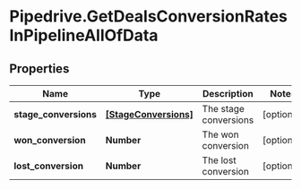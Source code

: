 # Pipedrive.GetDealsConversionRatesInPipelineAllOfData

## Properties

Name | Type | Description | Notes
------------ | ------------- | ------------- | -------------
**stage_conversions** | [**[StageConversions]**](StageConversions.md) | The stage conversions | [optional] 
**won_conversion** | **Number** | The won conversion | [optional] 
**lost_conversion** | **Number** | The lost conversion | [optional] 


